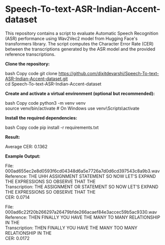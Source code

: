 # Speech-To-text-ASR-Indian-Accent-dataset
 
This repository contains a script to evaluate Automatic Speech Recognition (ASR) performance using Wav2Vec2 model from Hugging Face's transformers library. The script computes the Character Error Rate (CER) between the transcriptions generated by the ASR model and the provided reference transcriptions.

**Clone the repository:**

bash
Copy code
git clone https://github.com/dixitdevarshi/Speech-To-text-ASR-Indian-Accent-dataset.git<br>
cd Speech-To-text-ASR-Indian-Accent-dataset

**Create and activate a virtual environment (optional but recommended):**

bash
Copy code
python3 -m venv venv<br>
source venv/bin/activate  # On Windows use venv\Scripts\activate


**Install the required dependencies:**

bash
Copy code
pip install -r requirements.txt

**Result:**

Average CER: 0.1362

**Example Output:**


File: 000ad655ec2e8d0593f6cd04348d6a5e7726a7d0d6cd397543c8a9b3.wav<br>
Reference: THE UHH ASSIGNMENT STATEMENT SO NOW LET'S EXPAND THE EXPRESSIONS SO OBSERVE THAT THE<br>
Transcription: THE  ASSIGNMENT OR STATEMENT SO NOW LET'S EXPAND THE EXPRESSIONS SO OBSERVE THAT THE<br>
CER: 0.0714<br>

File: 000ad6c22f20b266297a26479bfde266acaef84e3accec59b5ac9330.wav<br>
Reference: THEN FINALLY YOU HAVE THE MANY TO MANY RELATIONSHIP IN THE<br>
Transcription: THEN FINALLY YOU HAVE THE MANY TOO MANY RELATIONSHIP IN THE<br>
CER: 0.0172


